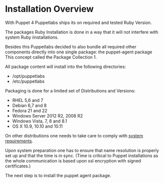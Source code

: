 # Installation Overview

With Puppet 4 Puppetlabs ships its on required and tested Ruby Version.

The packages Ruby Installation is done in a way that it will not interfere with system Ruby iinstallations.

Besides this Puppetlabs decided to also bundle all required other components directly into one single package: the puppet-agent package
This concept called the Package Collection 1.

All package content will install into the following directories:

- /opt/puppetlabs
- /etc/puppetlabs

Packaging is done for a limited set of Distributions and Versions:
- RHEL 5,6 and 7
- Debian 6,7 and 8
- Fedora 21 and 22
- Windows Server 2012 R2, 2008 R2
- Windows Vista, 7, 8 and 8.1
- OS X 10.9, 10.10 and 10.11

On other distributions one needs to take care to comply with [system requirements](https://docs.puppetlabs.com/puppet/4.3/reference/system_requirements.html).

Upon system preparation one has to ensure that name resolution is properly set up and that the time is in sync.
(Time is critical to Puppet installations as the whole communication is based upon ssl encryption with signed certificates.)

The next step is to install the puppet agent package.

